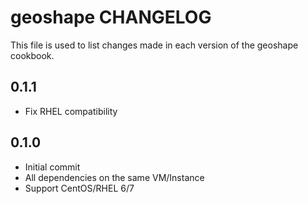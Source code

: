 geoshape CHANGELOG
==================

This file is used to list changes made in each version of the geoshape cookbook.

0.1.1
-----
- Fix RHEL compatibility

0.1.0
-----
- Initial commit
- All dependencies on the same VM/Instance
- Support CentOS/RHEL 6/7
